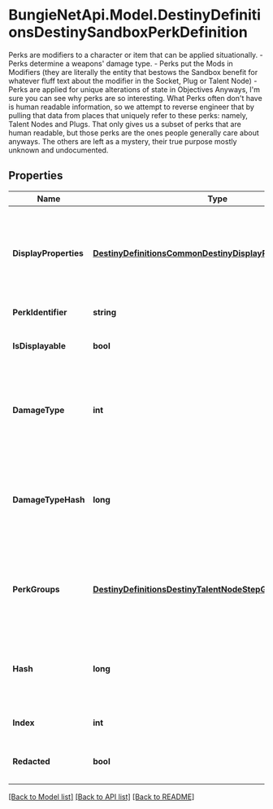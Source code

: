 # BungieNetApi.Model.DestinyDefinitionsDestinySandboxPerkDefinition
Perks are modifiers to a character or item that can be applied situationally.  - Perks determine a weapons' damage type.  - Perks put the Mods in Modifiers (they are literally the entity that bestows the Sandbox benefit for whatever fluff text about the modifier in the Socket, Plug or Talent Node)  - Perks are applied for unique alterations of state in Objectives  Anyways, I'm sure you can see why perks are so interesting.  What Perks often don't have is human readable information, so we attempt to reverse engineer that by pulling that data from places that uniquely refer to these perks: namely, Talent Nodes and Plugs. That only gives us a subset of perks that are human readable, but those perks are the ones people generally care about anyways. The others are left as a mystery, their true purpose mostly unknown and undocumented.
## Properties

Name | Type | Description | Notes
------------ | ------------- | ------------- | -------------
**DisplayProperties** | [**DestinyDefinitionsCommonDestinyDisplayPropertiesDefinition**](DestinyDefinitionsCommonDestinyDisplayPropertiesDefinition.md) | These display properties are by no means guaranteed to be populated. Usually when it is, it&#39;s only because we back-filled them with the displayProperties of some Talent Node or Plug item that happened to be uniquely providing that perk. | [optional] 
**PerkIdentifier** | **string** | The string identifier for the perk. | [optional] 
**IsDisplayable** | **bool** | If true, you can actually show the perk in the UI. Otherwise, it doesn&#39;t have useful player-facing information. | [optional] 
**DamageType** | **int** | If this perk grants a damage type to a weapon, the damage type will be defined here.  Unless you have a compelling reason to use this enum value, use the damageTypeHash instead to look up the actual DestinyDamageTypeDefinition. | [optional] 
**DamageTypeHash** | **long** | The hash identifier for looking up the DestinyDamageTypeDefinition, if this perk has a damage type.  This is preferred over using the damageType enumeration value, which has been left purely because it is occasionally convenient. | [optional] 
**PerkGroups** | [**DestinyDefinitionsDestinyTalentNodeStepGroups**](DestinyDefinitionsDestinyTalentNodeStepGroups.md) | An old holdover from the original Armory, this was an attempt to group perks by functionality.  It is as yet unpopulated, and there will be quite a bit of work needed to restore it to its former working order. | [optional] 
**Hash** | **long** | The unique identifier for this entity. Guaranteed to be unique for the type of entity, but not globally.  When entities refer to each other in Destiny content, it is this hash that they are referring to. | [optional] 
**Index** | **int** | The index of the entity as it was found in the investment tables. | [optional] 
**Redacted** | **bool** | If this is true, then there is an entity with this identifier/type combination, but BNet is not yet allowed to show it. Sorry! | [optional] 

[[Back to Model list]](../README.md#documentation-for-models) [[Back to API list]](../README.md#documentation-for-api-endpoints) [[Back to README]](../README.md)

